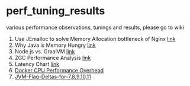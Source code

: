 # perf_tuning_results
various performance observations, tunings and results, please go to wiki

1. Use JEmalloc to solve Memory Allocation bottleneck of Nginx
[link](https://github.com/weixingsun/perf_tuning_results/wiki/Stock-Nginx-Performance-Evaluation)
2. Why Java is Memory Hungry
[link](https://github.com/weixingsun/perf_tuning_results/wiki/Why-Java-is-Memory-Hungry)
3. Node.js vs. GraalVM
[link](https://github.com/weixingsun/perf_tuning_results/wiki/Node.js-vs.-GraalVM)
4. ZGC Performance Analysis
[link](https://github.com/weixingsun/perf_tuning_results/wiki/ZGC-Performance-Analysis)
5. Latency Chart
[link](https://github.com/weixingsun/perf_tuning_results/wiki/Latency-Chart)
6. [Docker CPU Performance Overhead](https://github.com/weixingsun/perf_tuning_results/wiki/Docker-CPU-Performance-Overhead)
7. [JVM-Flag-Deltas-for-7,8,9,10,11](https://github.com/weixingsun/perf_tuning_results/wiki/JVM-Flag-Deltas-for-7,8,9,10,11)
